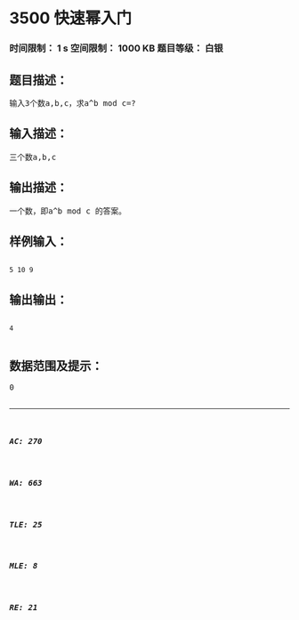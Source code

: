 # 3500 快速幂入门   
### 时间限制： 1 s     空间限制： 1000 KB     题目等级： 白银  
## 题目描述：  

<pre>
输入3个数a,b,c，求a^b mod c=?
</pre>
  
  
## 输入描述：  

<pre>
三个数a,b,c
</pre>
  
  
## 输出描述：  

<pre>
一个数，即a^b mod c 的答案。
</pre>
  
  
## 样例输入：  

<pre><code>
5 10 9
</code></pre>
  
  
## 输出输出：  

<pre><code>
4  

</code></pre>
  
  
## 数据范围及提示：  

<pre>
0<a,b,c<10000000000000000  

</pre>
  
  
***  

##### AC: 270  
##### WA: 663  
##### TLE: 25  
##### MLE: 8  
##### RE: 21  
